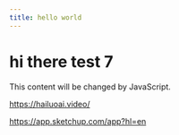 ```yaml
---
title: hello world
---
```



# hi there test 7



<div id="myDiv">This content will be changed by JavaScript.</div>


<https://hailuoai.video/>



<https://app.sketchup.com/app?hl=en>
